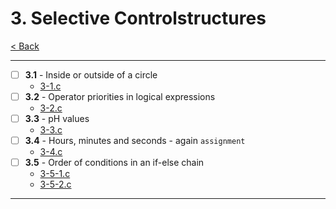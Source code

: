 # 3. Selective Controlstructures
[< Back](../README.md)

---
- [ ] **3.1** - Inside or outside of a circle
    - [3-1.c](./3-1.c)
- [ ] **3.2** - Operator priorities in logical expressions
    - [3-2.c](./3-2.c)
- [ ] **3.3** - pH values
    - [3-3.c](./3-3.c)
- [ ] **3.4** - Hours, minutes and seconds - again `assignment`
    - [3-4.c](../assignments/3-4.c)
- [ ] **3.5** - Order of conditions in an if-else chain
    - [3-5-1.c](./3-5-1.c)
    - [3-5-2.c](./3-5-2.c)
---